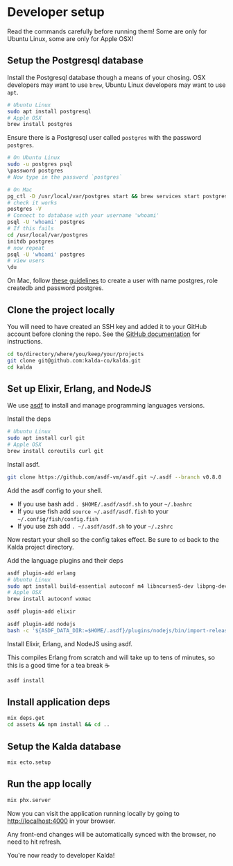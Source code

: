 # Developer setup

Read the commands carefully before running them! Some are only for Ubuntu Linux, some are only for Apple OSX!

## Setup the Postgresql database

Install the Postgresql database though a means of your chosing. OSX
developers may want to use `brew`, Ubuntu Linux developers may want to use
`apt`. 

```sh
# Ubuntu Linux
sudo apt install postgresql
# Apple OSX
brew install postgres
```

Ensure there is a Postgresql user called `postgres` with the password
`postgres`.

```sh
# On Ubuntu Linux
sudo -u postgres psql 
\password postgres
# Now type in the password `postgres`
```

```sh
# On Mac
pg_ctl -D /usr/local/var/postgres start && brew services start postgresql
# check it works
postgres -V
# Connect to database with your username 'whoami'
psql -U 'whoami' postgres
# If this fails
cd /usr/local/var/postgres
initdb postgres
# now repeat
psql -U 'whoami' postgres
# view users
\du
```

On Mac, follow [these guidelines](https://www.codementor.io/@engineerapart/getting-started-with-postgresql-on-mac-osx-are8jcopb#a1-create-role-with-psql) to create a user with name postgres, role createdb and password postgres.


## Clone the project locally

You will need to have created an SSH key and added it to your GitHub account
before cloning the repo. See the [GitHub documentation][gh-ssh] for instructions.

[gh-ssh]: https://docs.github.com/en/free-pro-team@latest/github/authenticating-to-github/connecting-to-github-with-ssh

```sh
cd to/directory/where/you/keep/your/projects
git clone git@github.com:kalda-co/kalda.git
cd kalda
```


## Set up Elixir, Erlang, and NodeJS 

We use [asdf](https://github.com/asdf-vm/asdf) to install and manage
programming languages versions.

Install the deps

```sh
# Ubuntu Linux
sudo apt install curl git
# Apple OSX
brew install coreutils curl git
```

Install asdf.

```sh
git clone https://github.com/asdf-vm/asdf.git ~/.asdf --branch v0.8.0
```

Add the asdf config to your shell.

- If you use bash add `. $HOME/.asdf/asdf.sh` to your `~/.bashrc`
- If you use fish add `source ~/.asdf/asdf.fish` to your `~/.config/fish/config.fish`
- If you use zsh add `. ~/.asdf/asdf.sh` to your `~/.zshrc`

Now restart your shell so the config takes effect. Be sure to `cd` back to
the Kalda project directory.

Add the language plugins and their deps

```sh
asdf plugin-add erlang
# Ubuntu Linux
sudo apt install build-essential autoconf m4 libncurses5-dev libpng-dev libssh-dev unixodbc-dev xsltproc fop libxml2-utils libncurses-dev
# Apple OSX
brew install autoconf wxmac
```

```sh
asdf plugin-add elixir
```

```sh
asdf plugin-add nodejs
bash -c '${ASDF_DATA_DIR:=$HOME/.asdf}/plugins/nodejs/bin/import-release-team-keyring'
```

Install Elixir, Erlang, and NodeJS using asdf. 

This compiles Erlang from scratch and will take up to tens of minutes, so
this is a good time for a tea break ☕

```sh
asdf install
```

## Install application deps

```sh
mix deps.get
cd assets && npm install && cd ..
```

## Setup the Kalda database

```sh
mix ecto.setup
```

## Run the app locally

```sh
mix phx.server
```
Now you can visit the application running locally by going to
<http://localhost:4000> in your browser. 

Any front-end changes will be automatically synced with the browser, no need
to hit refresh.

You're now ready to developer Kalda!
